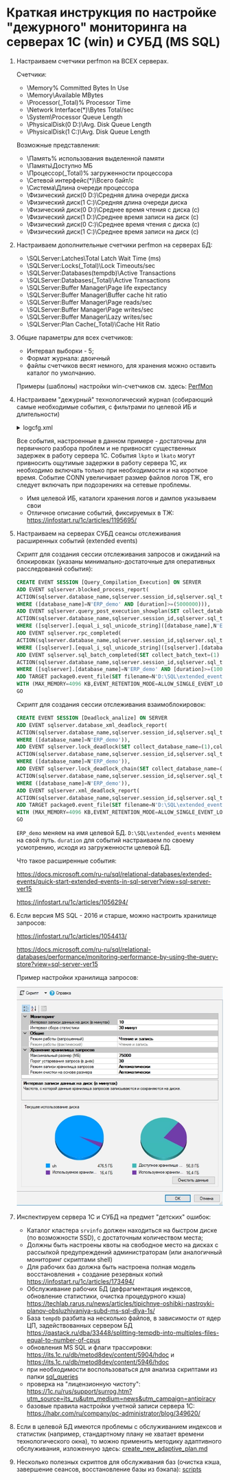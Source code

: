 # Краткая инструкция по настройке "дежурного" мониторинга на серверах 1С (win) и СУБД (MS SQL)

1. Настраиваем счетчики perfmon на ВСЕХ серверах.

    Счетчики:
    - \Memory\% Committed Bytes In Use
    - \Memory\Available MBytes
    - \Processor(_Total)\% Processor Time
    - \Network Interface(*)\Bytes Total/sec
    - \System\Processor Queue Length
    - \PhysicalDisk(0 D:)\Avg. Disk Queue Length
    - \PhysicalDisk(1 C:)\Avg. Disk Queue Length

    Возможные представления:
    - \Память\% использования выделенной памяти
    - \Память\Доступно МБ
    - \Процессор(_Total)\% загруженности процессора
    - \Сетевой интерфейс(*)\Всего байт/с
    - \Система\Длина очереди процессора
    - \Физический диск(0 D:)\Средняя длина очереди диска
    - \Физический диск(1 C:)\Средняя длина очереди диска
    - \Физический диск(0 D:)\Среднее время чтения с диска (с)
    - \Физический диск(1 D:)\Среднее время записи на диск (с)
    - \Физический диск(0 C:)\Среднее время чтения с диска (с)
    - \Физический диск(1 C:)\Среднее время записи на диск (с)

2. Настраиваем дополнительные счетчики perfmon на серверах БД:

    - \SQLServer:Latches\Total Latch Wait Time (ms)
    - \SQLServer:Locks(_Total)\Lock Timeouts/sec
    - \SQLServer:Databases(tempdb)\Active Transactions
    - \SQLServer:Databases(_Total)\Active Transactions
    - \SQLServer:Buffer Manager\Page life expectancy
    - \SQLServer:Buffer Manager\Buffer cache hit ratio
    - \SQLServer:Buffer Manager\Page reads/sec
    - \SQLServer:Buffer Manager\Page writes/sec
    - \SQLServer:Buffer Manager\Lazy writes/sec
    - \SQLServer:Plan Cache(_Total)\Cache Hit Ratio

3. Общие параметры для всех счетчиков:
    - Интервал выборки - 5;
    - Формат журнала: двоичный
    - файлы счетчиков весят немного, для хранения можно оставить каталог по умолчанию.

    Примеры (шаблоны) настройки win-счетчиков см. здесь: [PerfMon](/other/PerfMon)

4. Настраиваем "дежурный" технологический журнал (собирающий самые необходимые события, с фильтрами по целевой ИБ и длительности)

    <details>
        <summary>logcfg.xml</summary>

            <?xml version="1.0"?>
            <config xmlns="http://v8.1c.ru/v8/tech-log">
                <log history="72" location="D:\1С_logs">
                    <property name="all"/>
                    <event>
                        <eq property="name" value="ADMIN"/>
                        <like property="p:processName" value="ERP_demo"/>
                    </event>
                    <event>
                        <eq property="name" value="PROC"/>
                        <like property="p:processName" value="ERP_demo"/>
                    </event>
                    <event>
                        <eq property="name" value="LEAKS"/>
                        <like property="p:processName" value="ERP_demo"/>
                    </event>
                    <!-- <event>
                        <eq property="name" value="CONN"/>
                    </event> -->
                    <event>
                        <eq property="name" value="MEM"/>
                        <like property="p:processName" value="ERP_demo"/>
                    </event>
                    <event>
                        <eq property="name" value="ATTN"/>
                        <like property="p:processName" value="ERP_demo"/>
                    </event>
                    <event>
                        <eq property="name" value="QERR"/>
                        <like property="p:processName" value="ERP_demo"/>
                    </event>
                    <event>
                        <eq property="Name" value="TDEADLOCK"/>
                        <like property="p:processName" value="ERP_demo"/>
                    </event>
                    <event>
                        <eq property="name" value="TTIMEOUT"/>
                        <gt property="duration" value="100000"/>
                        <like property="p:processName" value="ERP_demo"/>
                    </event>
                    <event>
                        <eq property="name" value="SDBL"/>
                        <gt property="duration" value="100000"/>
                        <like property="p:processName" value="ERP_demo"/>
                    </event>
                    <event>
                        <eq property="name" value="SDBL"/>
                        <eq property="func" value="setrollbackonly"/>
                        <like property="p:processName" value="ERP_demo"/>
                    </event>
                    <event>
                        <eq property="name" value="DBMSSQL"/>
                        <gt property="duration" value="100000"/>
                        <like property="p:processName" value="ERP_demo"/>
                    </event>
                    <event>
                        <eq property="name" value="CALL"/>
                        <gt property="memorypeak" value="100000000"/>
                        <like property="p:processName" value="ERP_demo"/>
                    </event>
                    <event>
                        <eq property="name" value="TLOCK"/>
                        <gt property="duration" value="100000"/>
                        <like property="p:processName" value="ERP_demo"/>
                    </event>
                    <event>
                        <eq property="Name" value="EXCP"/>
                        <like property="p:processName" value="ERP_demo"/>
                    </event>
                    <event>
                        <eq property="Name" value="EXCPCNTX"/>
                        <like property="p:processName" value="ERP_demo"/>
                    </event>
                    <!-- <event>
                        <gt property="lkpto" value="0"/>
                        <like property="p:processName" value="ERP_demo"/>
                    </event>
                    <event>
                        <gt property="lkato" value="0"/>
                        <like property="p:processName" value="ERP_demo"/>
                    </event> -->
                </log>
                <dump create="true" type="3" location="D:\1С_logs\Dumps" externaldump="1" prntscrn="false"/>
                <dbmslocks/>
            </config>

    </details>

    Все события, настроенные в данном примере - достаточны для первичного разбора проблем и не привносят существенных задержек в работу сервера 1С.
    События `lkpto` и `lkato` могут привносить ощутимые задержки в работу сервера 1С, их необходимо включать только при необходимости и на короткое время.
    Событие CONN увеличивает размер файлов логов ТЖ, его следует включать при подозрениях на сетевые проблемы.

    - Имя целевой ИБ, каталоги хранения логов и дампов указываем свои
    - Отличное описание событий, фиксируемых в ТЖ: https://infostart.ru/1c/articles/1195695/

5. Настраиваем на серверах СУБД сеансы отслеживания расширенных событий (extended events)

    Скрипт для создания сессии отслеживания запросов и ожиданий на блокировках (указаны минимально-достаточные для оперативных расследований события):

    ```sql
    CREATE EVENT SESSION [Query_Compilation_Execution] ON SERVER 
    ADD EVENT sqlserver.blocked_process_report(
    ACTION(sqlserver.database_name,sqlserver.session_id,sqlserver.sql_text,sqlserver.username)
    WHERE ([database_name]=N'ERP_demo' AND [duration]>=(5000000))),
    ADD EVENT sqlserver.query_post_execution_showplan(SET collect_database_name=(1)
    ACTION(sqlserver.database_name,sqlserver.session_id,sqlserver.sql_text,sqlserver.username)
    WHERE ([sqlserver].[equal_i_sql_unicode_string]([database_name],N'ERP_demo') AND [package0].[greater_than_equal_uint64]([duration],(1500000)))),
    ADD EVENT sqlserver.rpc_completed(
    ACTION(sqlserver.database_name,sqlserver.session_id,sqlserver.sql_text,sqlserver.username)
    WHERE ([sqlserver].[equal_i_sql_unicode_string]([sqlserver].[database_name],N'ERP_demo') AND [package0].[greater_than_equal_uint64]([duration],(2000000)))),
    ADD EVENT sqlserver.sql_batch_completed(SET collect_batch_text=(1)
    ACTION(sqlserver.database_name,sqlserver.session_id,sqlserver.sql_text,sqlserver.username)
    WHERE ([sqlserver].[database_name]=N'ERP_demo' AND [duration]>=(1000000)))
    ADD TARGET package0.event_file(SET filename=N'D:\SQL\extended_events\Query_Compilation_Execution.xel',max_file_size=(10240))
    WITH (MAX_MEMORY=4096 KB,EVENT_RETENTION_MODE=ALLOW_SINGLE_EVENT_LOSS,MAX_DISPATCH_LATENCY=3 SECONDS,MAX_EVENT_SIZE=0 KB,MEMORY_PARTITION_MODE=NONE,TRACK_CAUSALITY=OFF,STARTUP_STATE=ON)
    GO
    ```

    Скрипт для создания сессии отслеживания взаимоблокировок:

    ```sql
    CREATE EVENT SESSION [Deadlock_analize] ON SERVER 
    ADD EVENT sqlserver.database_xml_deadlock_report(
    ACTION(sqlserver.database_name,sqlserver.session_id,sqlserver.sql_text,sqlserver.username)
    WHERE ([database_name]=N'ERP_demo')),
    ADD EVENT sqlserver.lock_deadlock(SET collect_database_name=(1),collect_resource_description=(1)
    ACTION(sqlserver.database_name,sqlserver.session_id,sqlserver.sql_text,sqlserver.username)
    WHERE ([database_name]=N'ERP_demo')),
    ADD EVENT sqlserver.lock_deadlock_chain(SET collect_database_name=(1),collect_resource_description=(1)
    ACTION(sqlserver.database_name,sqlserver.session_id,sqlserver.sql_text,sqlserver.username)
    WHERE ([database_name]=N'ERP_demo')),
    ADD EVENT sqlserver.xml_deadlock_report(
    ACTION(sqlserver.database_name,sqlserver.session_id,sqlserver.sql_text,sqlserver.username))
    ADD TARGET package0.event_file(SET filename=N'D:\SQL\extended_events\Deadlock_analize.xel',max_rollover_files=(10))
    WITH (MAX_MEMORY=4096 KB,EVENT_RETENTION_MODE=ALLOW_SINGLE_EVENT_LOSS,MAX_DISPATCH_LATENCY=3 SECONDS,MAX_EVENT_SIZE=0 KB,MEMORY_PARTITION_MODE=NONE,TRACK_CAUSALITY=OFF,STARTUP_STATE=ON)
    GO
    ```

    `ERP_demo` меняем на имя целевой БД.
    `D:\SQL\extended_events` меняем на свой путь.
    `duration` для событий настраиваем по своему усмотрению, исходя из загруженности целевой БД.

    Что такое расширенные события:
    
    https://docs.microsoft.com/ru-ru/sql/relational-databases/extended-events/quick-start-extended-events-in-sql-server?view=sql-server-ver15

    https://infostart.ru/1c/articles/1056294/

6. Если версия MS SQL - 2016 и старше, можно настроить хранилище запросов:

    https://infostart.ru/1c/articles/1054413/
    
    https://docs.microsoft.com/ru-ru/sql/relational-databases/performance/monitoring-performance-by-using-the-query-store?view=sql-server-ver15

    Пример настройки хранилища запросов:

    ![](/other/img/query_store.png)

7. Инспектируем сервера 1С и СУБД на предмет "детских" ошибок:
    - Каталог кластера `srvinfo` должен находиться на быстром диске (по возможности SSD), с достаточным количеством места;
    - Должны быть настроены квоты на свободное место на дисках с рассылкой предупреждений администраторам (или аналогичный мониторинг скриптами shell)
    - Для рабочих баз должна быть настроена полная модель восстановления + создание резервных копий https://infostart.ru/1c/articles/173494/
    - Обслуживание рабочих БД (дефрагментация индексов, обновление статистики, очистка процедурного кэша) https://techlab.rarus.ru/news/articles/tipichnye-oshibki-nastroyki-planov-obsluzhivaniya-subd-ms-sql-dlya-1s/
    - База `tempdb` разбита на несколько файлов, в зависимости от ядер ЦП, задействованных сервером БД https://qastack.ru/dba/33448/splitting-tempdb-into-multiples-files-equal-to-number-of-cpus
    - обновления MS SQL и флаги трассировки: https://its.1c.ru/db/metod8dev/content/5904/hdoc и https://its.1c.ru/db/metod8dev/content/5946/hdoc
    - при необходимости воспользоваться для анализа скриптами из папки [sql_queries](sql_queries)
    - проверка на "лицензионную чистоту": https://1c.ru/rus/support/surrog.htm?utm_source=its_ru&utm_medium=news&utm_campaign=antipiracy
    - базовые правила настройки учетной записи сервера 1С: https://habr.com/ru/company/pc-administrator/blog/349620/

8. Если в целевой БД имеются проблемы с обслуживанием индексов и статистик (например, стандартному плану не хватает времени технологического окна), то можно применить методику адаптивного обслуживания, изложенную здесь: [create_new_adaptive_plan.md](sql_queries/adaptive_maintainse_plan/create_new_adaptive_plan.md)

9. Несколько полезных скриптов для обслуживания баз (очистка кэша, завершение сеансов, восстановление базы из бэкапа): [scripts](/scripts)